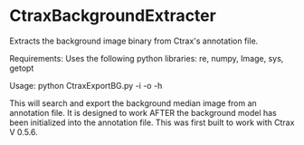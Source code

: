 # CtraxBackgroundExtracter
Extracts the background image binary from Ctrax's annotation file.

Requirements:
Uses the following python libraries: re, numpy, Image, sys, getopt

Usage:
python CtraxExportBG.py -i <inputannfile> -o <backgroundoutput> -h <imageheight>

This will search and export the background median image from an annotation file.
It is designed to work AFTER the background model has been initialized into the annotation file.
This was first built to work with Ctrax V 0.5.6.
